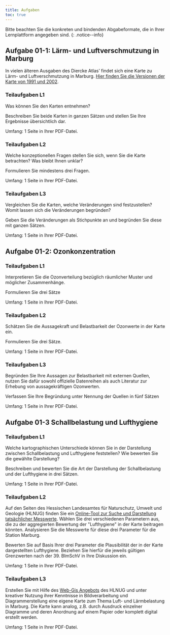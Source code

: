 ```yaml
---
title: Aufgaben
toc: true
---
```


Bitte beachten Sie die konkreten und bindenden Abgabeformate, die in Ihrer Lernplattform angegeben sind.
{: .notice--info}

## Aufgabe 01-1: Lärm- und Luftverschmutzung in Marburg

In vielen älteren Ausgaben des Diercke Atlas’ findet sich eine Karte zu Lärm- und Luftverschmutzung in Marburg. [Hier finden Sie die Versionen der Karte von 1991 und 2002](https://ilias.uni-marburg.de/goto.php?target=fold_1924576&client_id=UNIMR).

### Teilaufgaben L1

Was können Sie den Karten entnehmen?

Beschreiben Sie beide Karten in ganzen Sätzen und stellen Sie Ihre Ergebnisse übersichtlich dar.

Umfang: 1 Seite in Ihrer PDF-Datei.

### Teilaufgaben L2

Welche konzeptionellen Fragen stellen Sie sich, wenn Sie die Karte betrachten? Was bleibt Ihnen unklar? 

Formulieren Sie mindestens drei Fragen.

Umfang: 1 Seite in Ihrer PDF-Datei. 

### Teilaufgaben L3

Vergleichen Sie die Karten, welche Veränderungen sind festzustellen? Womit lassen sich die Veränderungen begründen? 

Geben Sie die Veränderungen als Stichpunkte an und begründen Sie diese mit ganzen Sätzen.

Umfang: 1 Seite in Ihrer PDF-Datei.

## Aufgabe 01-2: Ozonkonzentration

### Teilaufgaben L1

Interpretieren Sie die Ozonverteilung bezüglich räumlicher Muster und möglicher Zusammenhänge. 

Formulieren Sie drei Sätze 

Umfang: 1 Seite in Ihrer PDF-Datei.

### Teilaufgaben L2

Schätzen Sie die Aussagekraft und Belastbarkeit der Ozonwerte in der Karte ein. 

Formulieren Sie drei Sätze.

Umfang: 1 Seite in Ihrer PDF-Datei.
  
### Teilaufgaben L3

Begründen Sie Ihre Aussagen zur Belastbarkeit mit externen Quellen, nutzen Sie dafür sowohl offizielle Datenreihen als auch Literatur zur Erhebung von aussagekräftigen Ozonwerten. 

Verfassen Sie Ihre Begründung unter Nennung der Quellen in fünf Sätzen

Umfang: 1 Seite in Ihrer PDF-Datei.


## Aufgabe 01-3 Schallbelastung und Lufthygiene

### Teilaufgaben L1

 Welche kartographischen Unterschiede können Sie in der Darstellung zwischen Schallbelastung und Lufthygiene feststellen? Wie bewerten Sie die gewählte Darstellung? 
 
 Beschreiben und bewerten Sie die Art der Darstellung der Schallbelastung und der Lufthygiene in drei Sätzen.
 
 Umfang: 1 Seite in Ihrer PDF-Datei.
 
### Teilaufgaben L2

Auf den Seiten des Hessischen Landesamtes für Naturschutz, Umwelt und Geologie (HLNUG) finden Sie ein [Online-Tool zur Suche und Darstellung tatsächlicher Messwerte](https://www.hlnug.de/messwerte/luft/recherche-1). Wählen Sie drei verschiedenen Parametern aus, die zu der aggregierten Bewertung der "Lufthygiene" in der Karte beitragen könnten. Analysieren Sie die Messwerte für diese drei Parameter für die Station Marburg. 

Bewerten Sie auf Basis Ihrer drei Parameter die Plausibilität der in der Karte dargestellten Lufthygiene. Beziehen Sie hierfür die jeweils gültigen Grenzwerten nach der 39. BImSchV in Ihre Diskussion ein.

Umfang: 1 Seite in Ihrer PDF-Datei.

### Teilaufgaben L3

Erstellen Sie mit Hilfe des [Web-Gis Angebots](https://www.hlnug.de/themen/geografische-informationssysteme/gis-anwendungen/gis-auskunftssysteme) des HLNUG und unter kreativer Nutzung ihrer Kenntnisse in Bildverarbeitung und Diagrammerstellung eine eigene Karte zum Thema Luft- und Lärmbelastung in Marburg. Die Karte kann analog, z.B. durch Ausdruck einzelner Diagramme und deren Anordnung auf einem Papier oder komplett digital erstellt werden.

Umfang: 1 Seite in Ihrer PDF-Datei.
